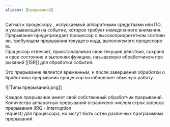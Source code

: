```yaml
---
aliases: [прерываний]
---
```

Сигнал к процессору , испускаемый аппаратными средствами или ПО, и указывающий на событие, которое требует немедленного внимания. 
Прерывание предупреждает процессор о высокоприоритетном состоянии, требующем прерывания текущего кода, выполняемого процессором. 
Процессор отвечает, приостанавливая свои текущие действия, сохраняя свое состояние и выполняя функцию, называемую обработчиком прерываний [[ISR]] для обработки события. 

Это прерывание является временным, и после завершения обработки обработчика прерывания процессор возобновляет обычную работу. 

![[Типы прерываний.png]]

Каждое прерывание имеет свой собственный обработчик прерываний. Количество аппаратных прерываний ограничено числом строк запроса прерывания (IRQ - interruption request) для процессора, но могут быть сотни различных программных прерываний.

